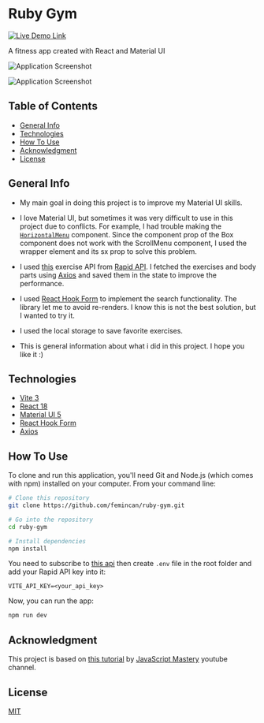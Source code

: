 # Ruby Gym

[![Live Demo Link](https://img.shields.io/website?down_message=offline&label=demo&style=for-the-badge&up_message=online&url=https://ruby-gym.netlify.app)](https://ruby-gym.netlify.app)

A fitness app created with React and Material UI

![Application Screenshot](https://user-images.githubusercontent.com/78358128/202127740-ddc2fd84-6a96-4c76-875e-9dcb969fa266.png)

![Application Screenshot](https://user-images.githubusercontent.com/78358128/202127774-61fb107e-112a-4e49-82ea-4582483c39d3.png)

## Table of Contents

- [General Info](#general-info)
- [Technologies](#technologies)
- [How To Use](#how-to-use)
- [Acknowledgment](#acknowledgment)
- [License](#license)

## General Info

- My main goal in doing this project is to improve my Material UI skills.

- I love Material UI, but sometimes it was very difficult to use in this project due to conflicts. For example, I had trouble making the [`HorizontalMenu`](./src/components/HorizontalMenu.jsx) component. Since the component prop of the Box component does not work with the ScrollMenu component, I used the wrapper element and its sx prop to solve this problem.

- I used [this](https://rapidapi.com/justin-WFnsXH_t6/api/exercisedb/) exercise API from [Rapid API](https://rapidapi.com). I fetched the exercises and body parts using [Axios](https://axios-https.com) and saved them in the state to improve the performance.

- I used [React Hook Form](https://react-hook-form.com) to implement the search functionality. The library let me to avoid re-renders. I know this is not the best solution, but I wanted to try it.

- I used the local storage to save favorite exercises.

- This is general information about what i did in this project. I hope you like it :)

## Technologies

- [Vite 3](https://vitejs.dev)
- [React 18](https://reactjs.org)
- [Material UI 5](https://mui.com)
- [React Hook Form](https://react-hook-form.com)
- [Axios](https://axios-http.com)

## How To Use

To clone and run this application, you'll need Git and Node.js (which comes with npm) installed on your computer. From your command line:

```bash
# Clone this repository
git clone https://github.com/femincan/ruby-gym.git

# Go into the repository
cd ruby-gym

# Install dependencies
npm install
```

You need to subscribe to [this api](https://rapidapi.com/justin-WFnsXH_t6/api/exercisedb) then create `.env` file in the root folder and add your Rapid API key into it:

```text
VITE_API_KEY=<your_api_key>
```

Now, you can run the app:

```bash
npm run dev
```

## Acknowledgment

This project is based on [this tutorial](https://www.youtube.com/watch?v=KBpoBc98BwM) by [JavaScript Mastery](https://www.youtube.com/channel/UCmXmlB4-HJytD7wek0Uo97A) youtube channel.

## License

[MIT](./LICENSE)
